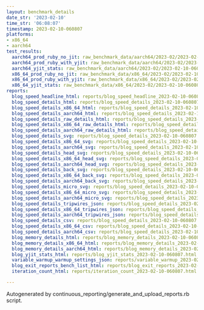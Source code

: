 ```yaml
---
layout: benchmark_details
date_str: '2023-02-10'
time_str: '06:08:07'
timestamp: 2023-02-10-060807
platforms:
- x86_64
- aarch64
test_results:
  aarch64_prod_ruby_no_jit: raw_benchmark_data/aarch64/2023-02/2023-02-10-060807_basic_benchmark_aarch64_prod_ruby_no_jit.json
  aarch64_prod_ruby_with_yjit: raw_benchmark_data/aarch64/2023-02/2023-02-10-060807_basic_benchmark_aarch64_prod_ruby_with_yjit.json
  aarch64_yjit_stats: raw_benchmark_data/aarch64/2023-02/2023-02-10-060807_basic_benchmark_aarch64_yjit_stats.json
  x86_64_prod_ruby_no_jit: raw_benchmark_data/x86_64/2023-02/2023-02-10-060807_basic_benchmark_x86_64_prod_ruby_no_jit.json
  x86_64_prod_ruby_with_yjit: raw_benchmark_data/x86_64/2023-02/2023-02-10-060807_basic_benchmark_x86_64_prod_ruby_with_yjit.json
  x86_64_yjit_stats: raw_benchmark_data/x86_64/2023-02/2023-02-10-060807_basic_benchmark_x86_64_yjit_stats.json
reports:
  blog_speed_headline_html: reports/blog_speed_headline_2023-02-10-060807.html
  blog_speed_details_html: reports/blog_speed_details_2023-02-10-060807.html
  blog_speed_details_x86_64_html: reports/blog_speed_details_2023-02-10-060807.x86_64.html
  blog_speed_details_aarch64_html: reports/blog_speed_details_2023-02-10-060807.aarch64.html
  blog_speed_details_raw_details_html: reports/blog_speed_details_2023-02-10-060807.raw_details.html
  blog_speed_details_x86_64_raw_details_html: reports/blog_speed_details_2023-02-10-060807.x86_64.raw_details.html
  blog_speed_details_aarch64_raw_details_html: reports/blog_speed_details_2023-02-10-060807.aarch64.raw_details.html
  blog_speed_details_svg: reports/blog_speed_details_2023-02-10-060807.svg
  blog_speed_details_x86_64_svg: reports/blog_speed_details_2023-02-10-060807.x86_64.svg
  blog_speed_details_aarch64_svg: reports/blog_speed_details_2023-02-10-060807.aarch64.svg
  blog_speed_details_head_svg: reports/blog_speed_details_2023-02-10-060807.head.svg
  blog_speed_details_x86_64_head_svg: reports/blog_speed_details_2023-02-10-060807.x86_64.head.svg
  blog_speed_details_aarch64_head_svg: reports/blog_speed_details_2023-02-10-060807.aarch64.head.svg
  blog_speed_details_back_svg: reports/blog_speed_details_2023-02-10-060807.back.svg
  blog_speed_details_x86_64_back_svg: reports/blog_speed_details_2023-02-10-060807.x86_64.back.svg
  blog_speed_details_aarch64_back_svg: reports/blog_speed_details_2023-02-10-060807.aarch64.back.svg
  blog_speed_details_micro_svg: reports/blog_speed_details_2023-02-10-060807.micro.svg
  blog_speed_details_x86_64_micro_svg: reports/blog_speed_details_2023-02-10-060807.x86_64.micro.svg
  blog_speed_details_aarch64_micro_svg: reports/blog_speed_details_2023-02-10-060807.aarch64.micro.svg
  blog_speed_details_tripwires_json: reports/blog_speed_details_2023-02-10-060807.tripwires.json
  blog_speed_details_x86_64_tripwires_json: reports/blog_speed_details_2023-02-10-060807.x86_64.tripwires.json
  blog_speed_details_aarch64_tripwires_json: reports/blog_speed_details_2023-02-10-060807.aarch64.tripwires.json
  blog_speed_details_csv: reports/blog_speed_details_2023-02-10-060807.csv
  blog_speed_details_x86_64_csv: reports/blog_speed_details_2023-02-10-060807.x86_64.csv
  blog_speed_details_aarch64_csv: reports/blog_speed_details_2023-02-10-060807.aarch64.csv
  blog_memory_details_html: reports/blog_memory_details_2023-02-10-060807.html
  blog_memory_details_x86_64_html: reports/blog_memory_details_2023-02-10-060807.x86_64.html
  blog_memory_details_aarch64_html: reports/blog_memory_details_2023-02-10-060807.aarch64.html
  blog_yjit_stats_html: reports/blog_yjit_stats_2023-02-10-060807.html
  variable_warmup_warmup_settings_json: reports/variable_warmup_2023-02-10-060807.warmup_settings.json
  blog_exit_reports_bench_list_html: reports/blog_exit_reports_2023-02-10-060807.bench_list.html
  iteration_count_html: reports/iteration_count_2023-02-10-060807.html

---
```

Autogenerated by continuous_reporting/generate_and_upload_reports.rb script.
